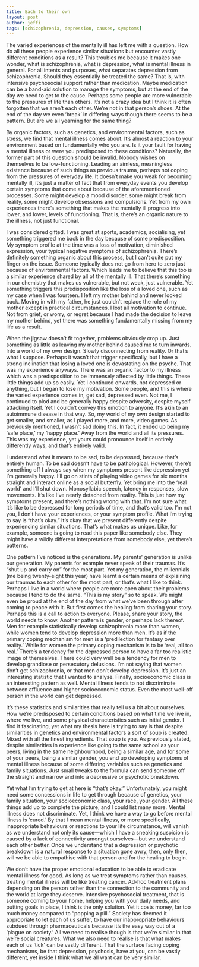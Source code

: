 ```yaml
---
title: Each to their own
layout: post
author: jeffi
tags: [schizophrenia, depression, causes, symptoms]
---
```


The varied experiences of the mentally ill has left me with a question. How do all these people experience similar situations but encounter vastly different conditions as a result? This troubles me because it makes one wonder, what is schizophrenia, what is depression, what is mental illness in general. For all intents and purposes, what separates depression from schizophrenia. Should they essentially be treated the same? That is, with intensive psychosocial support rather than medication. Maybe medication can be a band-aid solution to manage the symptoms, but at the end of the day we need to get to the cause. Perhaps some people are more vulnerable to the pressures of life than others. It’s not a crazy idea but I think it is often forgotten that we aren’t each other. We’re not in that person’s shoes. At the end of the day we even ‘break’ in differing ways though there seems to be a pattern. But are we all yearning for the same thing?

By organic factors, such as genetics, and environmental factors, such as stress, we find that mental illness comes about. It’s almost a reaction to your environment based on fundamentally who you are. Is it your fault for having a mental illness or were you predisposed to these conditions? Naturally, the former part of this question should be invalid. Nobody wishes on themselves to be low-functioning. Leading an aimless, meaningless existence because of such things as previous trauma, perhaps not coping from the pressures of everyday life. It doesn’t make you weak for becoming mentally ill, it’s just a matter of fact that from everyday events you develop certain symptoms that come about because of the aforementioned processes. Some might develop a mood disorder, some might break from reality, some might develop obsessions and compulsions. Yet from my own experiences there’s something that makes the mentally ill progress into lower, and lower, levels of functioning. That is, there’s an organic nature to the illness, not just functional.

I was considered gifted. I was great at sports, academics, socialising, yet something triggered me back in the day because of some predisposition. My symptom profile at the time was a loss of motivation, diminished expression, your typical negative symptoms of schizophrenia. There’s definitely something organic about this process, but I can’t quite put my finger on the issue. Someone typically does not go from hero to zero just because of environmental factors. Which leads me to believe that this too is a similar experience shared by all of the mentally ill. That there’s something in our chemistry that makes us vulnerable, but not weak, just vulnerable. Yet something triggers this predisposition like the loss of a loved one, such as my case when I was fourteen. I left my mother behind and never looked back. Moving in with my father, he just couldn’t replace the role of my mother except in practical circumstances. I lost all motivation to continue. Not from grief, or worry, or regret because I had made the decision to leave my mother behind, yet there was something fundamentally missing from my life as a result.

When the jigsaw doesn’t fit together, problems obviously crop up. Just something as little as leaving my mother behind caused me to turn inwards. Into a world of my own design. Slowly disconnecting from reality. Or that’s what I suppose. Perhaps it wasn’t that trigger specifically, but I have a strong inclination that losing a loved one is devastating on the psyche. That was my experience anyways. There was an organic factor to my illness which was a predisposition to be immensely affected by little things. These little things add up so easily. Yet I continued onwards, not depressed or anything, but I began to lose my motivation. Some people, and this is where the varied experience comes in, get sad, depressed even. Not me, I continued to plod and be generally happy despite adversity, despite myself attacking itself. Yet I couldn’t convey this emotion to anyone. It’s akin to an autoimmune disease in that way. So, my world of my own design started to get smaller, and smaller, as I played more, and more, video games. As previously mentioned, I wasn’t sad doing this. In fact, it ended up being my ‘safe place,’ my ‘happy place.’ Away from the world and all its pressures. This was my experience, yet yours could pronounce itself in entirely differently ways, and that’s entirely valid.

I understand what it means to be sad, to be depressed, because that’s entirely human. To be sad doesn’t have to be pathological. However, there’s something off I always say when my symptoms present like depression yet I’m generally happy. I’ll go on stints of playing video games for six months straight and interact online as a social butterfly. Yet bring me into the ‘real world’ and I’ll shut down. Monosyllabic speech, latency in responses, slow movements. It’s like I’ve nearly detached from reality. This is just how my symptoms present, and there’s nothing wrong with that. I’m not sure what it’s like to be depressed for long periods of time, and that’s valid too. I’m not you, I don’t have your experiences, or your symptom profile. What I’m trying to say is “that’s okay.”  It’s okay that we present differently despite experiencing similar situations. That’s what makes us unique. Like, for example, someone is going to read this paper like somebody else. They might have a wildly different interpretations from somebody else, yet there’s patterns.

One pattern I’ve noticed is the generations. My parents’ generation is unlike our generation. My parents for example never speak of their traumas. It’s “shut up and carry on” for the most part. Yet my generation, the millennials (me being twenty-eight this year) have learnt a certain means of explaining our traumas to each other for the most part, or that’s what I like to think. Perhaps I live in a world where people are more open about their problems because I tend to do the same. “This is my story” so to speak. We might even be proud at the end of the day from what we’ve been through after coming to peace with it. But first comes the healing from sharing your story. Perhaps this is a call to action to everyone. Please, share your story, the world needs to know.
Another pattern is gender, or perhaps lack thereof. Men for example statistically develop schizophrenia more than women, while women tend to develop depression more than men. It’s as if the primary coping mechanism for men is a ‘predilection for fantasy over reality.’ While for women the primary coping mechanism is to be ‘real, all too real.’ There’s a tendency for the depressed person to have a far too realistic image of themselves. There could very well be a tendency for men to develop grandiose or persecutory delusions. I’m not saying that women don’t get schizophrenia, or that men don’t develop depression. It’s just an interesting statistic that I wanted to analyse. Finally, socioeconomic class is an interesting pattern as well. Mental illness tends to not discriminate between affluence and higher socioeconomic status. Even the most well-off person in the world can get depressed.

It’s these statistics and similarities that really tell us a bit about ourselves. How we’re predisposed to certain conditions based on what time we live in, where we live, and some physical characteristics such as initial gender. I find it fascinating, yet what my thesis here is trying to say is that despite similarities in genetics and environmental factors a sort of soup is created. Mixed with all the finest ingredients. That soup is you. As previously stated, despite similarities in experience like going to the same school as your peers, living in the same neighbourhood, being a similar age, and for some of your peers, being a similar gender, you end up developing symptoms of mental illness because of some differing variables such as genetics and family situations. Just small tweaks to the formula can send someone off the straight and narrow and into a depressive or psychotic breakdown.

Yet what I’m trying to get at here is “that’s okay.” Unfortunately, you might need some concessions in life to get through because of genetics, your family situation, your socioeconomic class, your race, your gender. All these things add up to complete the picture, and I could list many more. Mental illness does not discriminate. Yet, I think we have a way to go before mental illness is ‘cured.’ By that I mean mental illness, or more specifically, inappropriate behaviours or reactions to your life circumstance, will vanish as we understand not only its cause—which I have a sneaking suspicion is caused by a lack of connectivity amongst ourselves—but we understand each other better. Once we understand that a depression or psychotic breakdown is a natural response to a situation gone awry, then, only then, will we be able to empathise with that person and for the healing to begin.

We don’t have the proper emotional education to be able to eradicate mental illness for good. As long as we treat symptoms rather than causes, treating mental illness will be like treating cancer. Ad-hoc treatment plans depending on the person rather than the connection to the community and the world at large they deserve. Intensive psychosocial treatment, that is someone coming to your home, helping you with your daily needs, and putting goals in place, I think is the only solution. Yet it costs money, far too much money compared to “popping a pill.” Society has deemed it appropriate to let each of us suffer, to have our inappropriate behaviours subdued through pharmaceuticals because it’s the easy way out of a ‘plague on society.’ All we need to realise though is that we’re similar in that we’re social creatures. What we also need to realise is that what makes each of us ‘tick’ can be vastly different. That the surface facing coping mechanisms, be that depression, psychosis, have at you, can be vastly different, yet inside I think what we all want can be very similar.

